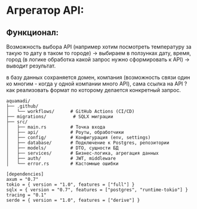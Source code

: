 # Агрегатор API:

## Функционал:

Возможность выбора API (например хотим посмотреть температуру за такую то дату в таком то городе) -> выбираем в ползунках дату, время, город (в логике обработка какой запрос нужно сформировать к API) -> выводит результат.



в базу данных сохраняется 
домен, 
компания (возможность связи один ко многим - когда у одной компании много API), 
сама ссылка на API
?как реализовать формат по которому делается конкретный запрос.

```
aquamadi/
├── .github/
│   └── workflows/      # GitHub Actions (CI/CD)
├── migrations/          # SQLX миграции
├── src/
│   ├── main.rs         # Точка входа
│   ├── api/            # Роуты, обработчики
│   ├── config/         # Конфигурация (env, settings)
│   ├── database/       # Подключение к Postgres, репозитории
│   ├── models/         # DTO, сущности БД
│   ├── services/       # Бизнес-логика, агрегация данных
│   ├── auth/           # JWT, middleware
│   └── error.rs        # Кастомные ошибки
```

```
[dependencies]
axum = "0.7"
tokio = { version = "1.0", features = ["full"] }
sqlx = { version = "0.7", features = ["postgres", "runtime-tokio"] }
tracing = "0.1"
serde = { version = "1.0", features = ["derive"] }
```

